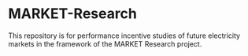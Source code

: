 # MARKET-Research
This repository is for performance incentive studies of future electricity markets in the framework of the MARKET Research project.
